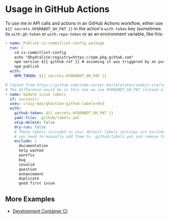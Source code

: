 # Usage in GitHub Actions

To use me in API calls and actions in an GitHub Actions workflow, either use `${{ secrets.HYDRABOT_GH_PAT }}` in the action's `with.token` key (sometimes its `with.gh-token` or `with.repo-token` or as an environment variable, like this:

```yml
- name: Publish cz-commitlint-config package
  run: |
    cd cz-commitlint-config
    echo "@hydralite:registry=https://npm.pkg.github.com"
    npm version ${{ github.ref }} # assuming it was triggered by an pushing an Git tag
    npm publish
  with:
    NPM_TOKEN: ${{ secrets.HYDRABOT_BH_PAT }}

# Copied from https://github.com/code-server-boilerplates/nodejs-starter/blob/7bffa154b7e8c6246b25a19094f578cd689fabe3/.github/workflows/update-labels.yml#L17-L36
# The difference would be in this one we use HYDRABOT_GH_PAT instead of the usual GH_SERVICE_ACCOUNT_API_KEY from The Pins Team's projects.
- name: Update issue labels
  if: success()
  uses: crazy-max/ghaction-github-labeler@v3
  with:
    github-token: ${{ secrets.HYDRABOT_GH_PAT }}
    yaml-file: .github/labels.yml
    skip-delete: false
    dry-run: false
    # These labels included in your default labels settings are excluded
    # you need to manually add them to .github/labels.yml and remove the entries here
    exclude: |
      documentation
      help wanted
      wontfix
      bug
      invalid
      question
      enhancement
      duplicate
      good first issue
```

## More Examples

* [Development Container CI](https://ithub.com/MadeByThePinsHub/hydralite/blob/gitpodify/.github/workflows/docker-dev_container.yml)
